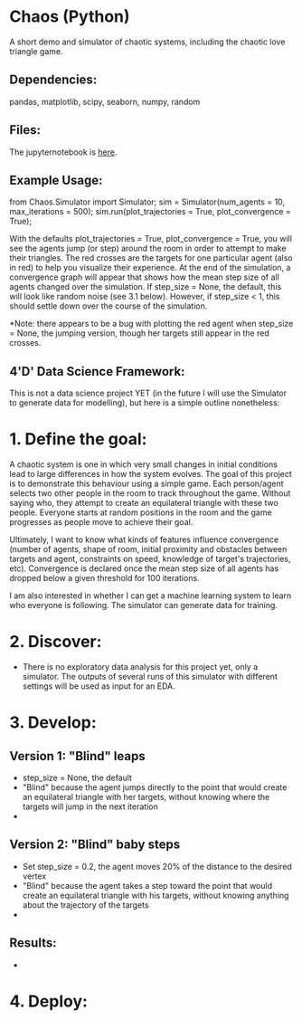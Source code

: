 # Chaos (Python)
A short demo and simulator of chaotic systems, including the chaotic love triangle game.

## Dependencies: 
pandas, matplotlib, scipy, seaborn, numpy, random

## Files:
The jupyternotebook is [here](https://nbviewer.jupyter.org/github/liminal-learner/Chaos/blob/master/Chaos.ipynb). 

## Example Usage:

from Chaos.Simulator import Simulator; 
sim = Simulator(num_agents = 10, max_iterations = 500);
sim.run(plot_trajectories = True, plot_convergence = True);

With the defaults plot_trajectories = True, plot_convergence = True, you will see the agents jump (or step) around the room in order to attempt to make their triangles. The red crosses are the targets for one particular agent (also in red) to help you visualize their experience. At the end of the simulation, a convergence graph will appear that shows how the mean step size of all agents changed over the simulation. If step_size = None, the default, this will look like random noise (see 3.1 below). However, if step_size < 1, this should settle down over the course of the simulation.  

*Note: there appears to be a bug with plotting the red agent when step_size = None, the jumping version, though her targets still appear in the red crosses.

## 4'D' Data Science Framework: 
This is not a data science project YET (in the future I will use the Simulator to generate data for modelling), but here is a simple outline nonetheless:

# 1. Define the goal: 
A chaotic system is one in which very small changes in initial conditions lead to large differences in how the system evolves. The goal of this project is to demonstrate this behaviour using a simple game.
Each person/agent selects two other people in the room to track throughout the game. Without saying who, they attempt to create an equilateral triangle with these two people. 
Everyone starts at random positions in the room and the game progresses as people move to achieve their goal.

Ultimately, I want to know what kinds of features influence convergence (number of agents, shape of room, initial proximity and obstacles between targets and agent, constraints on speed, knowledge of target's trajectories, etc). Convergence is declared once the mean step size of all agents has dropped below a given threshold for 100 iterations.

I am also interested in whether I can get a machine learning system to learn who everyone is following. The simulator can generate data for training.

# 2. Discover:
* There is no exploratory data analysis for this project yet, only a simulator. The outputs of several runs of this simulator with different settings will be used as input for an EDA.


# 3. Develop:
## Version 1: "Blind" leaps
* step_size = None, the default
* "Blind" because the agent jumps directly to the point that would create an equilateral triangle with her targets, without knowing where the targets will jump in the next iteration
* 

## Version 2: "Blind" baby steps
* Set step_size = 0.2, the agent moves 20% of the distance to the desired vertex
* "Blind" because the agent takes a step toward the point that would create an equilateral triangle with his targets, without knowing anything about the trajectory of the targets 
* 

## Results:
* 



# 4. Deploy:


